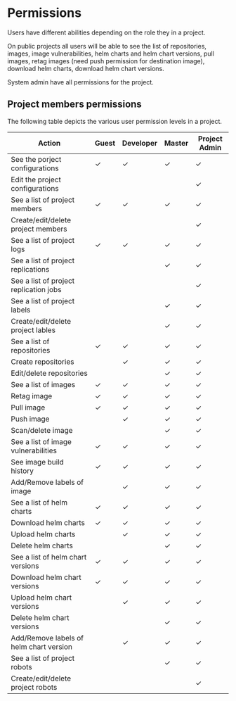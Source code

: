 # Permissions

Users have different abilities depending on the role they in a project.

On public projects all users will be able to see the list of repositories, images, image vulnerabilities, helm charts and helm chart versions, pull images, retag images (need push permission for destination image), download helm charts, download helm chart versions.

System admin have all permissions for the project.

## Project members permissions

The following table depicts the various user permission levels in a project.

| Action                                  | Guest | Developer | Master | Project Admin |
| --------------------------------------- | ----- | --------- | ------ | ------------- |
| See the porject configurations          | ✓     | ✓         | ✓      | ✓             |
| Edit the project configurations         |       |           |        | ✓             |
| See a list of project members           | ✓     | ✓         | ✓      | ✓             |
| Create/edit/delete project members      |       |           |        | ✓             |
| See a list of project logs              | ✓     | ✓         | ✓      | ✓             |
| See a list of project replications      |       |           | ✓      | ✓             |
| See a list of project replication jobs  |       |           |        | ✓             |
| See a list of project labels            |       |           | ✓      | ✓             |
| Create/edit/delete project lables       |       |           | ✓      | ✓             |
| See a list of repositories              | ✓     | ✓         | ✓      | ✓             |
| Create repositories                     |       | ✓         | ✓      | ✓             |
| Edit/delete repositories                |       |           | ✓      | ✓             |
| See a list of images                    | ✓     | ✓         | ✓      | ✓             |
| Retag image                             | ✓     | ✓         | ✓      | ✓             |
| Pull image                              | ✓     | ✓         | ✓      | ✓             |
| Push image                              |       | ✓         | ✓      | ✓             |
| Scan/delete image                       |       |           | ✓      | ✓             |
| See a list of image vulnerabilities     | ✓     | ✓         | ✓      | ✓             |
| See image build history                 | ✓     | ✓         | ✓      | ✓             |
| Add/Remove labels of image              |       | ✓         | ✓      | ✓             |
| See a list of helm charts               | ✓     | ✓         | ✓      | ✓             |
| Download helm charts                    | ✓     | ✓         | ✓      | ✓             |
| Upload helm charts                      |       | ✓         | ✓      | ✓             |
| Delete helm charts                      |       |           | ✓      | ✓             |
| See a list of helm chart versions       | ✓     | ✓         | ✓      | ✓             |
| Download helm chart versions            | ✓     | ✓         | ✓      | ✓             |
| Upload helm chart versions              |       | ✓         | ✓      | ✓             |
| Delete helm chart versions              |       |           | ✓      | ✓             |
| Add/Remove labels of helm chart version |       | ✓         | ✓      | ✓             |
| See a list of project robots            |       |           | ✓      | ✓             |
| Create/edit/delete project robots       |       |           |        | ✓             |
